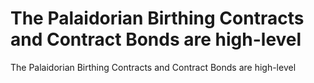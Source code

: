 # The Palaidorian Birthing Contracts and Contract Bonds are high-level

The Palaidorian Birthing Contracts and Contract Bonds are high-level